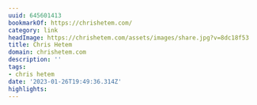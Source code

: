 ```yaml
---
uuid: 645601413
bookmarkOf: https://chrishetem.com/
category: link
headImage: https://chrishetem.com/assets/images/share.jpg?v=8dc18f53
title: Chris Hetem
domain: chrishetem.com
description: ''
tags:
- chris hetem
date: '2023-01-26T19:49:36.314Z'
highlights:
---
```



